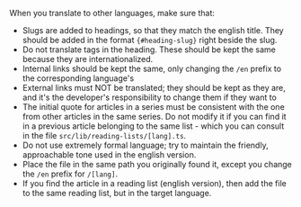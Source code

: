 When you translate to other languages, make sure that:

- Slugs are added to headings, so that they match the english title. They should be added in the format `{#heading-slug}` right beside the slug.
- Do not translate tags in the heading. These should be kept the same because they are internationalized.
- Internal links should be kept the same, only changing the `/en` prefix to the corresponding language's
- External links must NOT be translated; they should be kept as they are, and it's the developer's responsibility to change them if they want to
- The initial quote for articles in a series must be consistent with the one from other articles in the same series. Do not modify it if you can find it in a previous article belonging to the same list - which you can consult in the file `src/lib/reading-lists/[lang].ts`.
- Do not use extremely formal language; try to maintain the friendly, approachable tone used in the english version.
- Place the file in the same path you originally found it, except you change the `/en` prefix for `/[lang]`.
- If you find the article in a reading list (english version), then add the file to the same reading list, but in the target language.
